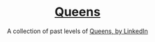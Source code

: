 <div align="center">
  <h1>
    <a href="https://queens-linkedin.vercel.app/">
      Queens
    </a>
  </h1>
  <div>A collection of past levels of 
    <a href="https://www.linkedin.com/showcase/queens-game">
      Queens, by LinkedIn
    </a>
  </div>
  <br />
</div>

